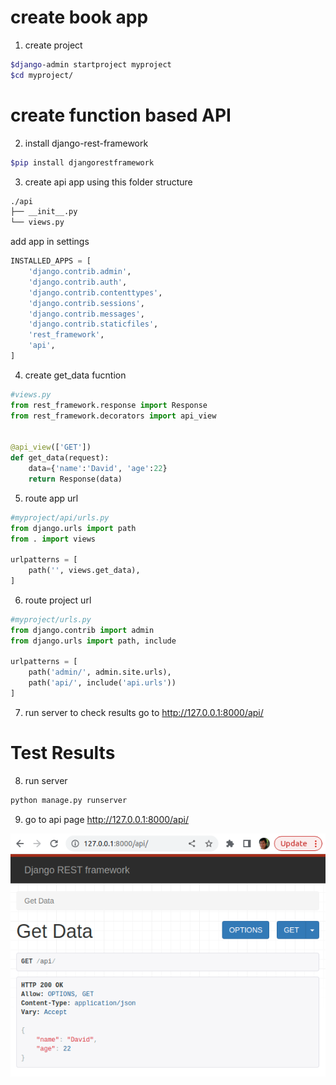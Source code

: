 # create book app
1. create project

```bash
$django-admin startproject myproject
$cd myproject/
```

# create function based API
2. install django-rest-framework 
```bash
$pip install djangorestframework
```
3. create api app using this folder structure
```bash
./api
├── __init__.py
└── views.py
```
add app in settings
```python
INSTALLED_APPS = [
    'django.contrib.admin',
    'django.contrib.auth',
    'django.contrib.contenttypes',
    'django.contrib.sessions',
    'django.contrib.messages',
    'django.contrib.staticfiles',
    'rest_framework',
    'api',
]
```
4. create get_data fucntion
```python
#views.py
from rest_framework.response import Response
from rest_framework.decorators import api_view


@api_view(['GET'])
def get_data(request):
    data={'name':'David', 'age':22}
    return Response(data)

```
5. route app url
```python
#myproject/api/urls.py
from django.urls import path
from . import views

urlpatterns = [
    path('', views.get_data),
]
```
6. route project url
```python
#myproject/urls.py
from django.contrib import admin
from django.urls import path, include

urlpatterns = [
    path('admin/', admin.site.urls),
    path('api/', include('api.urls'))
]
```
7. run server to check results
go to http://127.0.0.1:8000/api/


# Test Results
8. run server
```bash
python manage.py runserver
```
9. go to api page http://127.0.0.1:8000/api/

![basic api page results](../../contents/basic_api_page.png)